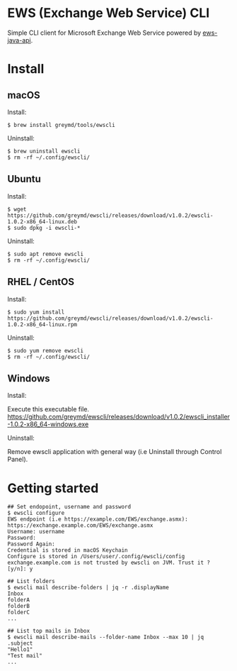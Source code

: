 # EWS (Exchange Web Service) CLI

Simple CLI client for Microsoft Exchange Web Service powered by [ews-java-api](https://github.com/OfficeDev/ews-java-api).

# Install

## macOS

Install:

```
$ brew install greymd/tools/ewscli
```

Uninstall:

```
$ brew uninstall ewscli
$ rm -rf ~/.config/ewscli/
```

## Ubuntu

Install:

```
$ wget https://github.com/greymd/ewscli/releases/download/v1.0.2/ewscli-1.0.2-x86_64-linux.deb
$ sudo dpkg -i ewscli-*
```

Uninstall:

```
$ sudo apt remove ewscli
$ rm -rf ~/.config/ewscli/
```

## RHEL / CentOS

Install:

```
$ sudo yum install https://github.com/greymd/ewscli/releases/download/v1.0.2/ewscli-1.0.2-x86_64-linux.rpm
```

Uninstall:

```
$ sudo yum remove ewscli
$ rm -rf ~/.config/ewscli/
```

## Windows

Install:

Execute this executable file.
https://github.com/greymd/ewscli/releases/download/v1.0.2/ewscli_installer-1.0.2-x86_64-windows.exe

Uninstall:

Remove ewscli application with general way (i.e Uninstall through Control Panel).

# Getting started

```
## Set endopoint, username and password
$ ewscli configure
EWS endpoint (i.e https://example.com/EWS/exchange.asmx): https://exchange.example.com/EWS/exchange.asmx
Username: username
Password:
Password Again:
Credential is stored in macOS Keychain
Configure is stored in /Users/user/.config/ewscli/config
exchange.example.com is not trusted by ewscli on JVM. Trust it ? [y/n]: y

## List folders
$ ewscli mail describe-folders | jq -r .displayName
Inbox
folderA
folderB
folderC
...

## List top mails in Inbox
$ ewscli mail describe-mails --folder-name Inbox --max 10 | jq .subject
"Hello1"
"Test mail"
...
```
